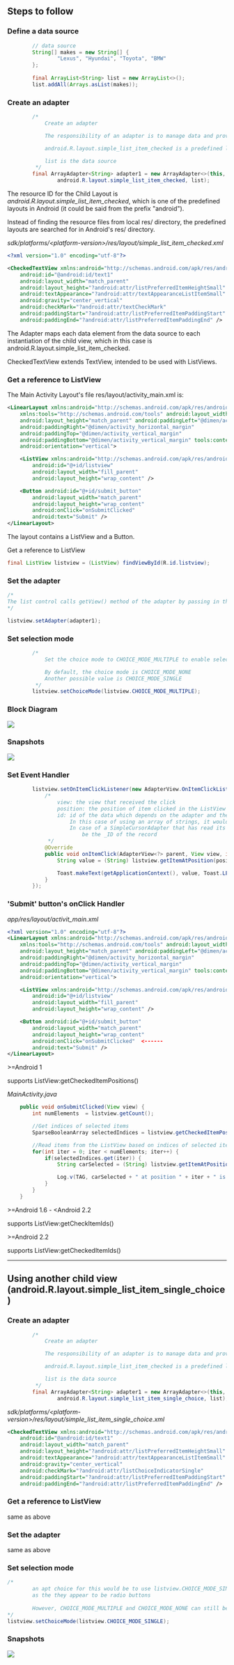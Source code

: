 ## Steps to follow

### Define a data source

```java
        // data source
        String[] makes = new String[] {
                "Lexus", "Hyundai", "Toyota", "BMW"
        };
        
        final ArrayList<String> list = new ArrayList<>();
        list.addAll(Arrays.asList(makes));
```

### Create an adapter

```java
        /*
            Create an adapter

            The responsibility of an adapter is to manage data and provide child views to the list control

            android.R.layout.simple_list_item_checked is a predefined layout for the child layout

            list is the data source
         */
        final ArrayAdapter<String> adapter1 = new ArrayAdapter<>(this,
                android.R.layout.simple_list_item_checked, list);
```

The resource ID for the Child Layout is <i>android.R.layout.simple_list_item_checked</i>, which is one of the predefined layouts 
in Android (it could be said from the prefix "android"). 

Instead of finding the resource files from local res/ directory, the predefined layouts are searched for in Android's 
res/ directory.



<i>sdk/platforms/\<platform-version\>/res/layout/simple_list_item_checked.xml</i>

```xml
<?xml version="1.0" encoding="utf-8"?>

<CheckedTextView xmlns:android="http://schemas.android.com/apk/res/android"
    android:id="@android:id/text1"
    android:layout_width="match_parent"
    android:layout_height="?android:attr/listPreferredItemHeightSmall"
    android:textAppearance="?android:attr/textAppearanceListItemSmall"
    android:gravity="center_vertical"
    android:checkMark="?android:attr/textCheckMark"
    android:paddingStart="?android:attr/listPreferredItemPaddingStart"
    android:paddingEnd="?android:attr/listPreferredItemPaddingEnd" />
```

The Adapter maps each data element from the data source to each instantiation of the child view, which in this case is android.R.layout.simple_list_item_checked. 

CheckedTextView extends TextView, intended to be used with ListViews.

### Get a reference to ListView

The Main Activity Layout's file res/layout/activity_main.xml is:

```xml
<LinearLayout xmlns:android="http://schemas.android.com/apk/res/android"
    xmlns:tools="http://schemas.android.com/tools" android:layout_width="match_parent"
    android:layout_height="match_parent" android:paddingLeft="@dimen/activity_horizontal_margin"
    android:paddingRight="@dimen/activity_horizontal_margin"
    android:paddingTop="@dimen/activity_vertical_margin"
    android:paddingBottom="@dimen/activity_vertical_margin" tools:context=".MainActivity"
    android:orientation="vertical">

    <ListView xmlns:android="http://schemas.android.com/apk/res/android"
        android:id="@+id/listview"
        android:layout_width="fill_parent"
        android:layout_height="wrap_content" />

    <Button android:id="@+id/submit_button"
        android:layout_width="match_parent"
        android:layout_height="wrap_content"
        android:onClick="onSubmitClicked"
        android:text="Submit" />
</LinearLayout>
```

The layout contains a ListView and a Button.

Get a reference to ListView

```java
final ListView listview = (ListView) findViewById(R.id.listview);
```

### Set the adapter

```java
/*
The list control calls getView() method of the adapter by passing in the index of the row that it wants to display
*/

listview.setAdapter(adapter1);
```

### Set selection mode

```java
        /*
            Set the choice mode to CHOICE_MODE_MULTIPLE to enable selection of multiple items

            By default, the choice mode is CHOICE_MODE_NONE
            Another possible value is CHOICE_MODE_SINGLE
         */
        listview.setChoiceMode(listview.CHOICE_MODE_MULTIPLE);
```

### Block Diagram

<img src="_misc/ArrayAdapter.png"/>

### Snapshots

<img src="_misc/simple_list_item_checked.png"/>

### Set Event Handler

```java
        listview.setOnItemClickListener(new AdapterView.OnItemClickListener() {
            /*
                view: the view that received the click
                position: the position of item clicked in the ListView
                id: id of the data which depends on the adapter and the data source
                    In this case of using an array of strings, it would just be the index of the data element in the array
                    In case of a SimpleCursorAdapter that has read its values from the system's Contacts database, the id would
                        be the _ID of the record
             */
            @Override
            public void onItemClick(AdapterView<?> parent, View view, int position, long id) {
                String value = (String) listview.getItemAtPosition(position);

                Toast.makeText(getApplicationContext(), value, Toast.LENGTH_LONG).show();
            }
        });
```

### 'Submit' button's onClick Handler

<i>app/res/layout/activit_main.xml</i>

```xml
<?xml version="1.0" encoding="utf-8"?>
<LinearLayout xmlns:android="http://schemas.android.com/apk/res/android"
    xmlns:tools="http://schemas.android.com/tools" android:layout_width="match_parent"
    android:layout_height="match_parent" android:paddingLeft="@dimen/activity_horizontal_margin"
    android:paddingRight="@dimen/activity_horizontal_margin"
    android:paddingTop="@dimen/activity_vertical_margin"
    android:paddingBottom="@dimen/activity_vertical_margin" tools:context=".MainActivity"
    android:orientation="vertical">

    <ListView xmlns:android="http://schemas.android.com/apk/res/android"
        android:id="@+id/listview"
        android:layout_width="fill_parent"
        android:layout_height="wrap_content" />

    <Button android:id="@+id/submit_button"
        android:layout_width="match_parent"
        android:layout_height="wrap_content"
        android:onClick="onSubmitClicked"  <------
        android:text="Submit" />
</LinearLayout>
```

\>=Android 1 

supports ListView:getCheckedItemPositions()

<i>MainActivity.java</i>
```java
    public void onSubmitClicked(View view) {
        int numElements  = listview.getCount();

        //Get indices of selected items
        SparseBooleanArray selectedIndices = listview.getCheckedItemPositions();

        //Read items from the ListView based on indices of selected items
        for(int iter = 0; iter < numElements; iter++) {
            if(selectedIndices.get(iter)) {
                String carSelected = (String) listview.getItemAtPosition(iter);

                Log.v(TAG, carSelected + " at position " + iter + " is selected");
            }
        }
    }
```

\>=Android 1.6 - \<Android 2.2

supports ListView:getCheckItemIds()

\>=Android 2.2

supports ListView:getCheckedItemIds()

<hr>

## Using another child view (android.R.layout.simple_list_item_single_choice)

### Create an adapter

```java
        /*
            Create an adapter

            The responsibility of an adapter is to manage data and provide child views to the list control

            android.R.layout.simple_list_item_checked is a predefined layout for the child layout

            list is the data source
         */
        final ArrayAdapter<String> adapter1 = new ArrayAdapter<>(this,
                android.R.layout.simple_list_item_single_choice, list);
```

<i>sdk/platforms/\<platform-version\>/res/layout/simple_list_item_single_choice.xml</i>

```xml
<CheckedTextView xmlns:android="http://schemas.android.com/apk/res/android"
    android:id="@android:id/text1"
    android:layout_width="match_parent"
    android:layout_height="?android:attr/listPreferredItemHeightSmall"
    android:textAppearance="?android:attr/textAppearanceListItemSmall"
    android:gravity="center_vertical"
    android:checkMark="?android:attr/listChoiceIndicatorSingle"
    android:paddingStart="?android:attr/listPreferredItemPaddingStart"
    android:paddingEnd="?android:attr/listPreferredItemPaddingEnd" />

```

### Get a reference to ListView

same as above

### Set the adapter

same as above

### Set selection mode

```java
/*
        an apt choice for this would be to use listview.CHOICE_MODE_SINGLE,
        as the they appear to be radio buttons
        
        However, CHOICE_MODE_MULTIPLE and CHOICE_MODE_NONE can still be used
*/
listview.setChoiceMode(listview.CHOICE_MODE_SINGLE);
```

### Snapshots

<img src="_misc/simple_list_item_single_choice.png"/>
